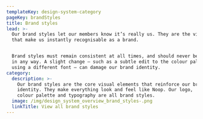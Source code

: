```yaml
---
templateKey: design-system-category
pageKey: brandStyles
title: Brand styles
lead: >-
  Our brand styles let our members know it’s really us. They are the visual cues
  that make us instantly recognisable as a brand.


  Brand styles must remain consistent at all times, and should never be altered
  in any way. A slight change – such as a subtle edit to the colour palette or
  using a different font – can damage our brand identity.
category:
  description: >-
    Our brand styles are the core visual elements that reinforce our brand
    identity. They make everything look and feel like Noop. Our logo,
    colour palette and typography are all brand styles.
  image: /img/design_system_overview_brand_styles-.png
  linkTitle: View all brand styles
---
```


